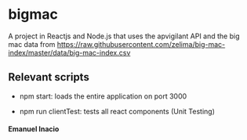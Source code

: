 # bigmac

A project in Reactjs and Node.js that uses the apvigilant API and
the big mac data from https://raw.githubusercontent.com/zelima/big-mac-index/master/data/big-mac-index.csv

## Relevant scripts

- npm start: loads the entire application on port 3000

- npm run clientTest: tests all react components (Unit Testing)

#### Emanuel Inacio
